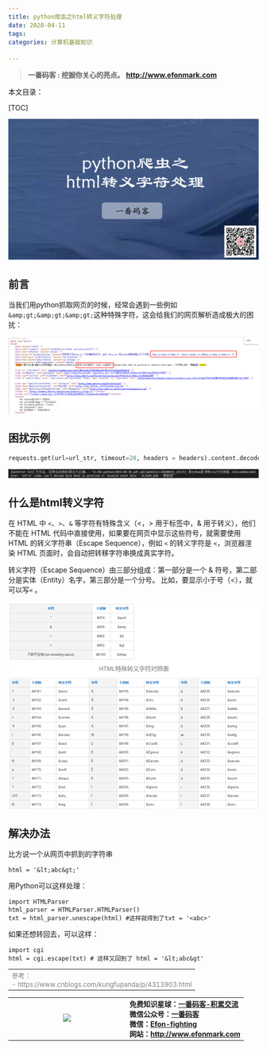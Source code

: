 ```yaml
---
title: python爬虫之html转义字符处理
date: 2020-04-11
tags: 
categories: 计算机基础知识

---
```


> **一番码客 : 挖掘你关心的亮点。**
> **http://www.efonmark.com**

本文目录：

[TOC]

![image-20200411233619392](2020-04-11-python爬虫之html转义字符处理/image-20200411233619392.png)

<!-- more -->

## 前言

当我们用python抓取网页的时候，经常会遇到一些例如`&amp;gt;&amp;gt;&amp;gt;`这种特殊字符，这会给我们的网页解析造成极大的困扰：

![image-20200411224836675](2020-04-11-python爬虫之html转义字符处理/image-20200411224836675.png)

## 困扰示例

```python
requests.get(url=url_str, timeout=20, headers = headers).content.decode("utf-8")
```

![image-20200411225759669](2020-04-11-python爬虫之html转义字符处理/image-20200411225759669.png)

## 什么是html转义字符

在 HTML 中 `<`、`>`、`&` 等字符有特殊含义（<，> 用于标签中，& 用于转义），他们不能在 HTML 代码中直接使用，如果要在网页中显示这些符号，就需要使用 HTML 的转义字符串（Escape Sequence），例如 `<` 的转义字符是 `<`，浏览器渲染 HTML 页面时，会自动把转移字符串换成真实字符。

转义字符（Escape Sequence）由三部分组成：第一部分是一个 & 符号，第二部分是实体（Entity）名字，第三部分是一个分号。 比如，要显示小于号（<），就可以写`<` 。

![image-20200411225512045](2020-04-11-python爬虫之html转义字符处理/image-20200411225512045.png)

## 解决办法

比方说一个从网页中抓到的字符串

```
html = '&lt;abc&gt;'
```

用Python可以这样处理：

```
import HTMLParser
html_parser = HTMLParser.HTMLParser()
txt = html_parser.unescape(html) #这样就得到了txt = '<abc>'
```

如果还想转回去，可以这样：

```
import cgi
html = cgi.escape(txt) # 这样又回到了 html = '&lt;abc&gt'
```



<table>
    <td>
    <font size="2" color="gray">参考：</font><br>
    <font size="2" color="gray">
        - https://www.cnblogs.com/kungfupanda/p/4313903.html
    </font><br>
    </td>
</table>



<table>
<tr>
<td ><center><img src="http://www.efonmark.com/efonmark-blog/readme/guanzhu_1.jpg" width=50%></center></td>
<td width="50%" align=left><b>
    免费知识星球：<a href="http://www.efonmark.com/efonmark-blog/readme/zhishixingqiu1.png">一番码客-积累交流</a><br>
    微信公众号：<a href="http://www.efonmark.com/efonmark-blog/readme/guanzhu_1.jpg">一番码客</a><br>
    微信：<a href="http://www.efonmark.com/efonmark-blog/readme/weixin.jpg">Efon-fighting</a><br>
    网站：<a href="http://www.efonmark.com">http://www.efonmark.com</a><br></b></td>
</tr>
</table>